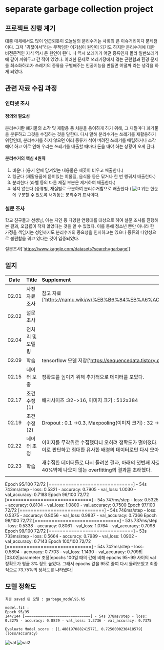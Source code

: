 # separate garbage collection project

## 프로젝트 진행 계기
대중 매체에서도 많이 언급되듯이 오늘날의 분리수거는 사회의 큰 이슈거리이자 문제점이다. 
그저 "귀찮아서"라는 무책임한 이기심이 원인이 되기도 하지만 분리수거에 대한 비전문적인 지식 역시 큰 원인이 된다. 나 역시 쓰레기가 어떤 종류인지 몰라 일반쓰레기에 같이 끼워두고 간 적이 있었다. 
이러한 문제로 쓰레기장에서 겪는 곤란함과 환경 문제를 최소화하고자 쓰레기의 종류을 구별해주는 인공지능을 만들면 어떨까 라는 생각을 하게 되었다.

## 관련 자료 수집 과정
### 인터넷 조사
#### 정의와 필요성
분리수거란 폐기물의 소각 및 재활용 등 처분을 용이하게 하기 위해, 그 재질마다 폐기물을 분류하고 그것을 수집하는 것을 말한다.
다시 말해 분리수거는 쓰레기를 재활용하기 위함인데, 분리수거를 하지 않으면 여러 종류가 섞여 버려진 쓰레기를 매립하거나 소각해야 하고 이로 인해 우리는 쓰레기를 배출할 때마다 돈을 내야 하는 상황이 오게 된다.
#### 분리수거의 핵심 4원칙
 1. 비운다
 (용기 안에 담겨있는 내용물은 깨끗이 비우고 배출한다.)
 2. 헹군다
 (재활용품에 묻어있는 이물질, 음식물 등은 닦거나 한 번 헹궈서 배출한다.)
 3. 분리한다
 (라벨 등의 다른 재질 부분은 제거하여 배출한다.)
 4. 섞지 않는다
 (종류별, 재질별로 구분하여 분리수거함으로 배출한다.)
![0](https://user-images.githubusercontent.com/76692294/108505492-d5d79d00-72fa-11eb-858f-ded74eef611b.jpg)
위는 한눈에 구분할 수 있도록 새겨놓는 분리수거 표시이다.
### 설문 조사
학교 친구들과 선생님, 아는 지인 등 다양한 연령대를 대상으로 하여 설문 조사를 진행해본 결과, 오답률이 작지 않았다는 것을 알 수 있었다.
이를 통해 청소년 뿐만 아니라 한 가정을 책임지는 성인까지도 분리수거의 중요성을 인지하고는 있으나 종류의 다양성으로 불편함을 겪고 있다는 것이 입증되었다.

설문조사['https://www.kaggle.com/datasets?search=garbage']

## 일지

|Date|Title|Supplement|
|:---:|:---|:---|
|02.01|사전 자료 조사|참고 자료['https://namu.wiki/w/%EB%B6%84%EB%A6%AC%EC%88%98%EA%B1%B0']|
|02.02|설문조사||
|02.04|전처리 및 모델링||
|02.09|학습|tensorflow 모델 저장['https://sequencedata.tistory.com/14']|
|02.15|데이터 보충|정확도를 높이기 위해 추가적으로 데이터를 모았다.|
|02.17|조건 수정(1)|배치사이즈 :32->16, 이미지 크기 : 512x384|
|02.19|조건 수정(2)|Dropout : 0.1 ->0.3, Maxpooling(이미지 크기) : 32 -> 64 (overfitting 방지)|
|02.22|데이터 조정|이미지를 무작위로 수집했더니 오히려 정확도가 떨어졌다. 이의 원인을 이미지의 배경 색깔 차이로 판단하고 최대한 유사한 배경의 데이터로만 다시 모아보았다.|
|02.23|학습|재수집한 데이터들로 다시 돌려본 결과, 아래의 첫번째 자료와 같이 test 데이터의 결과가 약 40%밖에 나오지 않는 overfitting의 결과를 초래했다.|
|||
Epoch 95/100
72/72 [==============================] - 54s 743ms/step - loss: 0.5321 - accuracy: 0.7905 - val_loss: 1.0030 - val_accuracy: 0.7188
Epoch 96/100
72/72 [==============================] - 54s 747ms/step - loss: 0.5325 - accuracy: 0.8104 - val_loss: 1.0800 - val_accuracy: 0.7500
Epoch 97/100
72/72 [==============================] - 54s 746ms/step - loss: 0.5375 - accuracy: 0.8056 - val_loss: 0.9837 - val_accuracy: 0.7366
Epoch 98/100
72/72 [==============================] - 53s 737ms/step - loss: 0.5338 - accuracy: 0.8061 - val_loss: 1.0764 - val_accuracy: 0.7098
Epoch 99/100
72/72 [==============================] - 53s 733ms/step - loss: 0.5664 - accuracy: 0.7989 - val_loss: 1.0902 - val_accuracy: 0.7143
Epoch 100/100
72/72 [==============================] - 54s 742ms/step - loss: 0.5894 - accuracy: 0.7703 - val_loss: 1.1430 - val_accuracy: 0.7098|
|03.02|parameter 조정|epochs 100일 때의 값에 비해 epochs 95~99 사이의 val 정확도가 평균 3% 정도 높았다. 그래서 epochs 값을 95로 줄여 다시 돌려보았고 최종적으로 73.75%의 정확도를 나타냈다.|
## 모델 정확도
```
최종 saved 된 모델 : garbage_model95.h5

model.fit :
Epoch 95/95
144/144 [==============================] - 54s 378ms/step - loss: 0.3275 - accuracy: 0.8829 - val_loss: 1.3736 - val_accuracy: 0.7375

Evaluate Model score : [1.4881970882415771, 0.7250000238418579] (loss/accuracy)
```
![val](https://user-images.githubusercontent.com/76692294/109809452-a6fee680-7c6b-11eb-9bf4-44cfa92af936.png)
![val2](https://user-images.githubusercontent.com/76692294/109809457-a8301380-7c6b-11eb-98db-099b851f15c7.png)